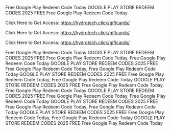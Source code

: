 Free Google Play Redeem Code Today GOOGLE PLAY STORE REDEEM CODES 2025 FREE Free Google Play Redeem Code Today

Click Here to Get Access: https://hydrotech.click/giftcards/

Click Here to Get Access: https://hydrotech.click/giftcards/

Click Here to Get Access: https://hydrotech.click/giftcards/

Free Google Play Redeem Code Today GOOGLE PLAY STORE REDEEM CODES 2025 FREE Free Google Play Redeem Code Today, Free Google Play Redeem Code Today GOOGLE PLAY STORE REDEEM CODES 2025 FREE Free Google Play Redeem Code Today, Free Google Play Redeem Code Today GOOGLE PLAY STORE REDEEM CODES 2025 FREE Free Google Play Redeem Code Today, Free Google Play Redeem Code Today GOOGLE PLAY STORE REDEEM CODES 2025 FREE Free Google Play Redeem Code Today, Free Google Play Redeem Code Today GOOGLE PLAY STORE REDEEM CODES 2025 FREE Free Google Play Redeem Code Today, Free Google Play Redeem Code Today GOOGLE PLAY STORE REDEEM CODES 2025 FREE Free Google Play Redeem Code Today, Free Google Play Redeem Code Today GOOGLE PLAY STORE REDEEM CODES 2025 FREE Free Google Play Redeem Code Today, Free Google Play Redeem Code Today GOOGLE PLAY STORE REDEEM CODES 2025 FREE Free Google Play Redeem Code Today
